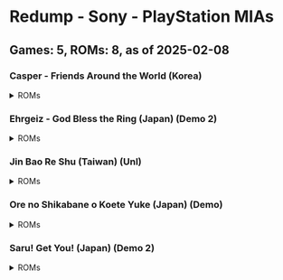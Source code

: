 # Redump - Sony - PlayStation MIAs
## Games: 5, ROMs: 8, as of 2025-02-08
### Casper - Friends Around the World (Korea)
<details>
<summary>ROMs</summary>

- Casper - Friends Around the World (Korea).bin, CRC: 2632a935
</details>

### Ehrgeiz - God Bless the Ring (Japan) (Demo 2)
<details>
<summary>ROMs</summary>

- Ehrgeiz - God Bless the Ring (Japan) (Demo 2).bin, CRC: 6bf58b32
</details>

### Jin Bao Re Shu (Taiwan) (Unl)
<details>
<summary>ROMs</summary>

- Jin Bao Re Shu (Taiwan) (Unl) (Track 1).bin, CRC: 9a83360d
- Jin Bao Re Shu (Taiwan) (Unl) (Track 2).bin, CRC: 1d362861
- Jin Bao Re Shu (Taiwan) (Unl) (Track 3).bin, CRC: 31269654
- Jin Bao Re Shu (Taiwan) (Unl) (Track 4).bin, CRC: 5a9a2c65
</details>

### Ore no Shikabane o Koete Yuke (Japan) (Demo)
<details>
<summary>ROMs</summary>

- Ore no Shikabane o Koete Yuke (Japan) (Demo).bin, CRC: 6b4bb0d0
</details>

### Saru! Get You! (Japan) (Demo 2)
<details>
<summary>ROMs</summary>

- Saru! Get You! (Japan) (Demo 2).bin, CRC: 6f391fcb
</details>

